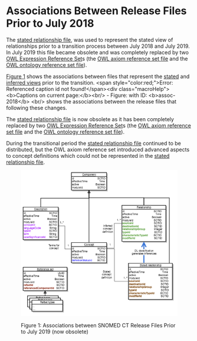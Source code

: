 # Associations Between Release Files Prior to July 2018

The [stated relationship file](https://confluence.ihtsdotools.org/display/DOCRELFMT/stated+relationship+file), was used to represent the stated view of relationships prior to a transition process between July 2018 and July 2019. In July 2019 this file became obsolete and was completely replaced by two [OWL Expression Reference Set](../../../5.2.1.9-OWL-Expression-Reference-Set_66486617.html)s (the [OWL axiom reference set file](https://confluence.ihtsdotools.org/display/DOCRELFMT/OWL+axiom+reference+set+file) and the [OWL ontology reference set file](https://confluence.ihtsdotools.org/display/DOCRELFMT/OWL+ontology+reference+set+file)).

[Figure 1](https://confluence.ihtsdotools.org/display/DOCRELFMT/Associations+Between+Release+Files+Prior+to+July+2018#Figure-assoc-2018) shows the associations between files that represent the [stated](https://confluence.ihtsdotools.org/display/DOCGLOSS/stated+view) and [inferred views](https://confluence.ihtsdotools.org/display/DOCGLOSS/inferred+view) prior to the transition. \<span style="color:red;">Error: Referenced caption id not found!\</span>\<div class="macroHelp">\<b>Captions on current page:\</b>\<br/> - Figure: with ID: \<b>assoc-2018\</b> \<br/> shows the associations between the release files that following these changes.

The [stated relationship file](https://confluence.ihtsdotools.org/display/DOCRELFMT/stated+relationship+file) is now obsolete as it has been completely replaced by two [OWL Expression Reference Set](../../../5.2.1.9-OWL-Expression-Reference-Set_66486617.html)s (the [OWL axiom reference set file](https://confluence.ihtsdotools.org/display/DOCRELFMT/OWL+axiom+reference+set+file) and the [OWL ontology reference set file](https://confluence.ihtsdotools.org/display/DOCRELFMT/OWL+ontology+reference+set+file)).

During the transitional period the [stated relationship file](https://confluence.ihtsdotools.org/display/DOCRELFMT/stated+relationship+file) continued to be distributed, but the OWL axiom reference set introduced advanced aspects to concept definitions which could not be represented in the [stated relationship file](https://confluence.ihtsdotools.org/display/DOCRELFMT/stated+relationship+file).

<figure><img src="../../../images/104498357.png" alt=""><figcaption><p>Figure 1: Associations between SNOMED CT Release Files Prior to July 2019 (now obsolete)</p></figcaption></figure>
